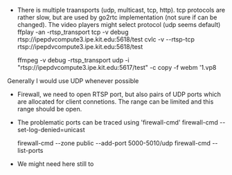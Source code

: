  - There is multiple traansports (udp, multicast, tcp, http). tcp protocols are rather slow,
  but are used by go2rtc implementation (not sure if can be changed). The video players might
  select protocol (udp seems default)
    ffplay -an -rtsp_transport tcp -v debug  rtsp://ipepdvcompute3.ipe.kit.edu:5618/test
    cvlc -v --rtsp-tcp rtsp://ipepdvcompute3.ipe.kit.edu:5618/test

    ffmpeg -v debug -rtsp_transport udp -i "rtsp://ipepdvcompute3.ipe.kit.edu:5617/test" -c copy -f webm '1.vp8

  Generally I would use UDP whenever possible

 - Firewall, we need to open RTSP port, but also pairs of UDP ports which are allocated for client
   connetions. The range can be limited and this range should be open.
   
 - The problematic ports can be traced using 'firewall-cmd'
	firewall-cmd --set-log-denied=unicast
	
	firewall-cmd --zone public --add-port 5000-5010/udp
	firewall-cmd --list-ports
	
 - We might need here still to 
 